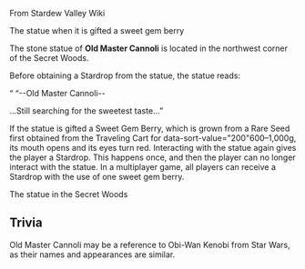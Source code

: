From Stardew Valley Wiki

The statue when it is gifted a sweet gem berry

The stone statue of **Old Master Cannoli** is located in the northwest corner of the Secret Woods.

Before obtaining a Stardrop from the statue, the statue reads:

“ “--Old Master Cannoli--

...Still searching for the sweetest taste...”

If the statue is gifted a Sweet Gem Berry, which is grown from a Rare Seed first obtained from the Traveling Cart for data-sort-value="200"600–1,000g, its mouth opens and its eyes turn red. Interacting with the statue again gives the player a Stardrop. This happens once, and then the player can no longer interact with the statue. In a multiplayer game, all players can receive a Stardrop with the use of one sweet gem berry.

The statue in the Secret Woods

## Trivia

Old Master Cannoli may be a reference to Obi-Wan Kenobi from Star Wars, as their names and appearances are similar.